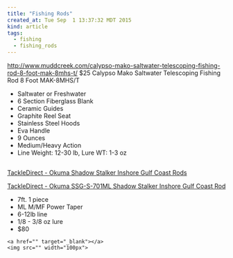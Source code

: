 ```yaml
---
title: "Fishing Rods"
created_at: Tue Sep  1 13:37:32 MDT 2015
kind: article
tags:
  - fishing
  - fishing_rods
---
```


http://www.muddcreek.com/calypso-mako-saltwater-telescoping-fishing-rod-8-foot-mak-8mhs-t/
$25
Calypso Mako Saltwater Telescoping Fishing Rod 8 Foot MAK-8MHS/T


* Saltwater or Freshwater
* 6 Section Fiberglass Blank
* Ceramic Guides
* Graphite Reel Seat
* Stainless Steel Hoods
* Eva Handle
* 9 Ounces
* Medium/Heavy Action
* Line Weight: 12-30 lb, Lure WT: 1-3 oz

## 



<a href="http://www.tackledirect.com/okuma-shadow-stalker-inshore-gulf-coast-rods.html" target="_blank">TackleDirect - Okuma Shadow Stalker Inshore Gulf Coast Rods</a>


<a href="http://www.tackledirect.com/okuma-ssg-s-701ml-shadow-stalker-inshore-gulf-coast-rod.html" target="_blank">TackleDirect - Okuma SSG-S-701ML Shadow Stalker Inshore Gulf Coast Rod</a>

* 7ft. 1 piece
* ML M/MF Power Taper 
* 6-12lb line
* 1/8 - 3/8 oz lure
* $80

~~~~~~~~~~~~~~~~
<a href="" target="_blank"></a>
<img src="" width="100px">
~~~~~~~~~~~~~~~~

